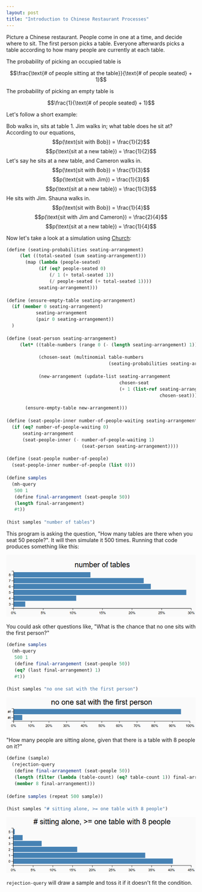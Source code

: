```yaml
---
layout: post
title: "Introduction to Chinese Restaurant Processes"
---
```


Picture a Chinese restaurant. People come in one at a time, and decide where to sit. The first person picks a table. Everyone afterwards picks a table according to how many people are currently at each table.

The probability of picking an occupied table is

$$\frac{\text{# of people sitting at the table}}{\text{# of people seated} + 1}$$

The probability of picking an empty table is

$$\frac{1}{\text{# of people seated} + 1}$$

Let's follow a short example:

Bob walks in, sits at table 1. Jim walks in; what table does he sit at? According to our equations, $$p(\text{sit with Bob}) = \frac{1}{2}$$ $$p(\text{sit at a new table}) = \frac{1}{2}$$ Let's say he sits at a new table, and Cameron walks in. $$p(\text{sit with Bob}) = \frac{1}{3}$$ $$p(\text{sit with Jim}) = \frac{1}{3}$$ $$p(\text{sit at a new table}) = \frac{1}{3}$$ He sits with Jim. Shauna walks in. $$p(\text{sit with Bob}) = \frac{1}{4}$$ $$p(\text{sit with Jim and Cameron}) = \frac{2}{4}$$ $$p(\text{sit at a new table}) = \frac{1}{4}$$

Now let's take a look at a simulation using [Church](https://probmods.org/index.html):


```scheme
(define (seating-probabilities seating-arrangement)
     (let ((total-seated (sum seating-arrangement)))
       (map (lambda (people-seated) 
            (if (eq? people-seated 0)
                (/ 1 (+ total-seated 1))
                (/ people-seated (+ total-seated 1))))
            seating-arrangement)))

(define (ensure-empty-table seating-arrangement)
  (if (member 0 seating-arrangement) 
           seating-arrangement
           (pair 0 seating-arrangement))
  )

(define (seat-person seating-arrangement)
     (let* ((table-numbers (range 0 (- (length seating-arrangement) 1)))
            
            (chosen-seat (multinomial table-numbers 
                                      (seating-probabilities seating-arrangement)))
            
            (new-arrangement (update-list seating-arrangement 
                                          chosen-seat 
                                          (+ 1 (list-ref seating-arrangement 
                                                         chosen-seat)))))
       
       (ensure-empty-table new-arrangement)))

(define (seat-people-inner number-of-people-waiting seating-arrangement)
  (if (eq? number-of-people-waiting 0)
      seating-arrangement
      (seat-people-inner (- number-of-people-waiting 1) 
                            (seat-person seating-arrangement))))

(define (seat-people number-of-people)
  (seat-people-inner number-of-people (list 0)))
  
(define samples
  (mh-query 
   500 1
   (define final-arrangement (seat-people 50))
   (length final-arrangement)
   #t))
   
(hist samples "number of tables")
```
This program is asking the question, "How many tables are there when you seat 50 people?". It will then simulate it 500 times. Running that code produces something like this:

![](/images/crp.png)

You could ask other questions like, "What is the chance that no one sits with the first person?" 

```scheme
(define samples
  (mh-query 
   500 1
   (define final-arrangement (seat-people 50))
   (eq? (last final-arrangement) 1)
   #t))
   
(hist samples "no one sat with the first person")
```
![](/images/crp2.png)

"How many people are sitting alone, given that there is a table with 8 people on it?"

```scheme
(define (sample)
  (rejection-query
   (define final-arrangement (seat-people 50))
   (length (filter (lambda (table-count) (eq? table-count 1)) final-arrangement))
   (member 8 final-arrangement)))

(define samples (repeat 500 sample))
   
(hist samples "# sitting alone, >= one table with 8 people")
```

![](/images/crp3.png)

`rejection-query` will draw a sample and toss it if it doesn't fit the condition. 


